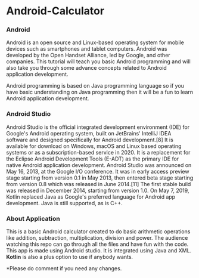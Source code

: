 # Android-Calculator

### Android
Android is an open source and Linux-based operating system for mobile devices such as smartphones and tablet computers. Android was developed by the Open Handset Alliance, led by Google, and other companies. This tutorial will teach you basic Android programming and will also take you through some advance concepts related to Android application development.

Android programming is based on Java programming language so if you have basic understanding on Java programming then it will be a fun to learn Android application development.

### Android Studio
Android Studio is the official integrated development environment (IDE) for Google's Android operating system, built on JetBrains' IntelliJ IDEA software and designed specifically for Android development.[8] It is available for download on Windows, macOS and Linux based operating systems or as a subscription-based service in 2020. It is a replacement for the Eclipse Android Development Tools (E-ADT) as the primary IDE for native Android application development.
Android Studio was announced on May 16, 2013, at the Google I/O conference. It was in early access preview stage starting from version 0.1 in May 2013, then entered beta stage starting from version 0.8 which was released in June 2014.[11] The first stable build was released in December 2014, starting from version 1.0.
On May 7, 2019, Kotlin replaced Java as Google's preferred language for Android app development. Java is still supported, as is C++.

### About Application
This is a basic Android calculator created to do basic arithmetic operations like addition, subtraction, multiplication, division and power. The audience watching this repo can go through all the files and have fun with the code.
This app is made using Android studio. It is integrated using Java and XML. <b>Kotlin</b> is also a plus option to use if anybody wants.

*Please do comment if you need any changes.
